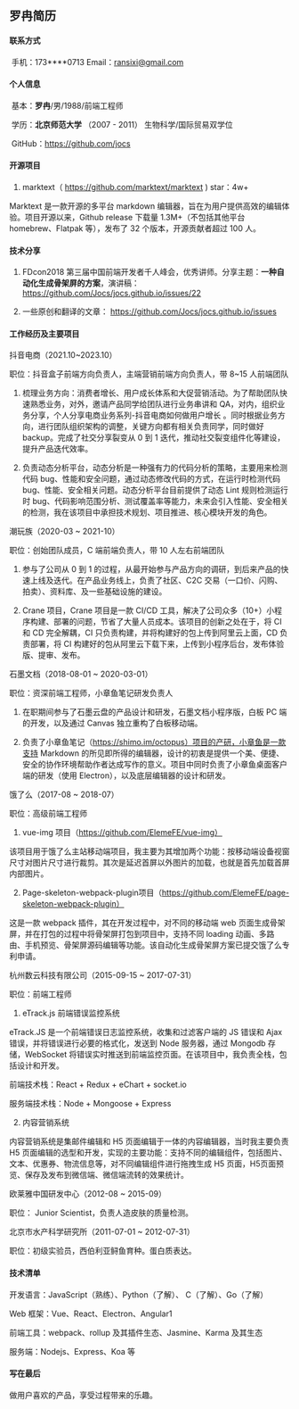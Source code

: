 ## 罗冉简历

#### 联系方式

​    手机：173****0713    Email：ransixi@gmail.com

#### 个人信息

​    基本：**罗冉**/男/1988/前端工程师

​    学历：**北京师范大学** （2007 - 2011） 生物科学/国际贸易双学位

​    GitHub：https://github.com/jocs

#### 开源项目

1. marktext（ https://github.com/marktext/marktext )  star：4w+

Marktext 是一款开源的多平台 markdown 编辑器，旨在为用户提供高效的编辑体验。项目开源以来，Github release 下载量 1.3M+（不包括其他平台 homebrew、Flatpak 等），发布了 32 个版本，开源贡献者超过 100 人。

#### 技术分享

1. FDcon2018 第三届中国前端开发者千人峰会，优秀讲师。分享主题：**一种自动化生成骨架屏的方案**，演讲稿：https://github.com/Jocs/jocs.github.io/issues/22

2. 一些原创和翻译的文章： https://github.com/Jocs/jocs.github.io/issues

#### 工作经历及主要项目

抖音电商（2021.10~2023.10）

职位：抖音盒子前端方向负责人，主端营销前端方向负责人，带 8~15 人前端团队

1. 梳理业务方向：消费者增长、用户成长体系和大促营销活动。为了帮助团队快速熟悉业务，对外，邀请产品同学给团队进行业务串讲和 QA，对内，组织业务分享，个人分享电商业务系列-抖音电商如何做用户增长 。同时根据业务方向，进行团队组织架构的调整，关键方向都有相关负责同学，同时做好 backup。完成了社交分享裂变从 0 到 1 迭代，推动社交裂变组件化等建设，提升产品迭代效率。

2. 负责动态分析平台，动态分析是一种强有力的代码分析的策略，主要用来检测代码 bug、性能和安全问题，通过动态修改代码的方式，在运行时检测代码 bug、性能、安全相关问题。动态分析平台目前提供了动态 Lint 规则检测运行时 bug、代码影响范围分析、测试覆盖率等能力，未来会引入性能、安全相关的检测，我在该项目中承担技术规划、项目推进、核心模块开发的角色。

潮玩族（2020-03 ~ 2021-10）

职位：创始团队成员，C 端前端负责人，带 10 人左右前端团队

1. 参与了公司从 0 到 1 的过程，从最开始参与产品方向的调研，到后来产品的快速上线及迭代。在产品业务线上，负责了社区、C2C 交易（一口价、闪购、拍卖）、资料库、及一些基础设施的建设。

2. Crane 项目，Crane 项目是一款 CI/CD 工具，解决了公司众多（10+）小程序构建、部署的问题，节省了大量人员成本。该项目的创新之处在于，将 CI 和 CD 完全解耦，CI 只负责构建，并将构建好的包上传到阿里云上面，CD 负责部署，将 CI 构建好的包从阿里云下载下来，上传到小程序后台，发布体验版、提审、发布。

石墨文档（2018-08-01 ~ 2020-03-01）

职位：资深前端工程师，小章鱼笔记研发负责人

1. 在职期间参与了石墨云盘的产品设计和研发，石墨文档小程序版，白板 PC 端的开发，以及通过 Canvas 独立重构了白板移动端。

2. 负责了小章鱼笔记（https://shimo.im/octopus）项目的产研，小章鱼是一款支持 Markdown 的所见即所得的编辑器，设计的初衷是提供一个美、便捷、安全的协作环境帮助作者达成写作的意义。项目中同时负责了小章鱼桌面客户端的研发（使用 Electron），以及底层编辑器的设计和研发。

​饿了么（2017-08 ~ 2018-07）

职位：高级前端工程师

1. vue-img 项目（https://github.com/ElemeFE/vue-img）

该项目用于饿了么主站移动端项目，我主要为其增加两个功能：按移动端设备视窗尺寸对图片尺寸进行裁剪。其次是延迟首屏以外图片的加载，也就是首先加载首屏内部图片。

2. Page-skeleton-webpack-plugin项目（https://github.com/ElemeFE/page-skeleton-webpack-plugin）

这是一款 webpack 插件，其在开发过程中，对不同的移动端 web 页面生成骨架屏，并在打包的过程中将骨架屏打包到项目中，支持不同 loading 动画、多路由、手机预览、骨架屏源码编辑等功能。该自动化生成骨架屏方案已提交饿了么专利申请。

​杭州数云科技有限公司（2015-09-15 ~ 2017-07-31）

职位：前端工程师

1. eTrack.js 前端错误监控系统

eTrack.JS 是一个前端错误日志监控系统，收集和过滤客户端的 JS 错误和 Ajax 错误，并将错误进行必要的格式化，发送到 Node 服务器，通过 Mongodb 存储，WebSocket 将错误实时推送到前端监控页面。在该项目中，我负责全栈，包括设计和开发。

 前端技术栈：React + Redux + eChart + socket.io

服务端技术栈：Node + Mongoose + Express

2. 内容营销系统

内容营销系统是集邮件编辑和 H5 页面编辑于一体的内容编辑器，当时我主要负责 H5 页面编辑的选型和开发，实现的主要功能：支持不同的编辑组件，包括图片、文本、优惠券、物流信息等，对不同编辑组件进行拖拽生成 H5 页面，H5页面预览、保存及发布到微信端、微信端流转的效果统计。

​欧莱雅中国研发中心（2012-08 ~ 2015-09）

职位： Junior Scientist，负责人造皮肤的质量检测。

​北京市水产科学研究所（2011-07-01 ~ 2012-07-31）

职位：初级实验员，西伯利亚鲟鱼育种。蛋白质表达。

#### 技术清单

开发语言：JavaScript（熟练）、Python（了解）、 C（了解）、Go（了解）

Web 框架：Vue、React、Electron、Angular1

前端工具：webpack、rollup 及其插件生态、Jasmine、Karma 及其生态

服务端：Nodejs、Express、Koa 等

#### 写在最后

做用户喜欢的产品，享受过程带来的乐趣。

​    
